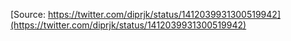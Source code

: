 [Source: https://twitter.com/diprjk/status/1412039931300519942](https://twitter.com/diprjk/status/1412039931300519942)